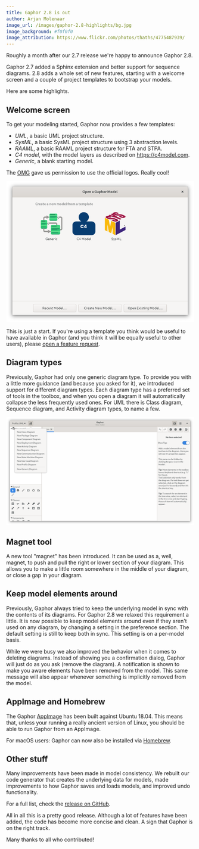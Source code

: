```yaml
---
title: Gaphor 2.8 is out
author: Arjan Molenaar
image_url: /images/gaphor-2.8-highlights/bg.jpg
image_background: #f0f0f0
image_attribution: https://www.flickr.com/photos/thaths/4775487939/
---
```


Roughly a month after our 2.7 release we're happy to announce Gaphor 2.8.

Gaphor 2.7 added a Sphinx extension and better support for sequence diagrams.
2.8 adds a whole set of new features, starting with a welcome screen and a couple
of project templates to bootstrap your models.

Here are some highlights.

<!--break-->

## Welcome screen

To get your modeling started, Gaphor now provides a few templates:

* _UML_, a basic UML project structure.
* _SysML_, a basic SysML project structure using 3 abstraction levels.
* _RAAML_, a basic RAAML project structure for FTA and STPA.
* _C4 model_, with the model layers as described on https://c4model.com.
* _Generic_, a blank starting model.

The [OMG](https://omg.org) gave us permission to use the official logos. Really cool!

![Welcome screen](/images/gaphor-2.8-highlights/welcome-screen.png)

This is just a start. If you're using a template you think would be useful to
have available in Gaphor (and you think it will be equally useful to other
users), please [open a feature
request](https://github.com/gaphor/gaphor/issues).

## Diagram types

Previously, Gaphor had only one generic diagram type. To provide you with a
little more guidance (and because you asked for it), we introduced support for
different diagram types. Each diagram type has a preferred set of tools in the
toolbox, and when you open a diagram it will automatically collapse the less
frequently used ones. For UML there is Class diagram, Sequence diagram, and
Activity diagram types, to name a few.

![Welcome screen](/images/gaphor-2.8-highlights/diagram-types.png)

## Magnet tool

A new tool "magnet" has been introduced. It can be used as a, well, magnet, to
push and pull the right or lower section of your diagram. This allows you to
make a little room somewhere in the middle of your diagram, or close a gap in
your diagram.

## Keep model elements around

Previously, Gaphor always tried to keep the underlying model in sync with the
contents of its diagrams. For Gaphor 2.8 we relaxed this requirement a little.
It is now possible to keep model elements around even if they aren't used on any
diagram, by changing a setting in the preference section. The default setting is
still to keep both in sync. This setting is on a per-model basis.

While we were busy we also improved the behavior when it comes to deleting
diagrams. Instead of showing you a confirmation dialog, Gaphor will just do as
you ask (remove the diagram). A notification is shown to make you aware elements
have been removed from the model. This same message will also appear whenever
something is implicitly removed from the model.

## AppImage and Homebrew

The Gaphor [AppImage](/download.html#appimage) has been built against Ubuntu
18.04. This means that, unless your running a really ancient version of Linux,
you should be able to run Gaphor from an AppImage.

For macOS users: Gaphor can now also be installed via
[Homebrew](https://formulae.brew.sh/cask/gaphor).

## Other stuff

Many improvements have been made in model consistency. We rebuilt our code
generator that creates the underlying data for models, made improvements to how
Gaphor saves and loads models, and improved undo functionality.

For a full list, check the [release on
GitHub](https://github.com/gaphor/gaphor/releases).

All in all this is a pretty good release. Although a lot of features have been
added, the code has become more concise and clean. A sign that Gaphor is on the
right track.

Many thanks to all who contributed!
